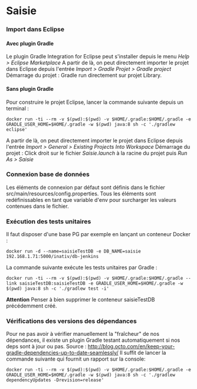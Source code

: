 # Saisie

### Import dans Eclipse

#### Avec plugin Gradle

Le plugin Gradle Integration for Eclipse peut s'installer depuis le menu *Help > Eclipse Marketplace*
A partir de là, on peut directement importer le projet dans Eclipse depuis l'entrée *Import > Gradle Projet > Gradle project*
Démarrage du projet : Gradle run directement sur projet Library.

#### Sans plugin Gradle

Pour construire le projet Eclipse, lancer la commande suivante depuis un terminal :

```
docker run -ti --rm -v $(pwd):$(pwd) -v $HOME/.gradle:$HOME/.gradle -e GRADLE_USER_HOME=$HOME/.gradle -w $(pwd) java:8 sh -c './gradlew eclipse'
```
A partir de là, on peut directement importer le projet dans Eclipse depuis l'entrée *Import > General > Existing Projects Into Workspace*
Démarrage du projet : Click droit sur le fichier *Saisie.launch* à la racine du projet puis *Run As > Saisie*

### Connexion base de données

Les éléments de connexion par défaut sont définis dans le fichier src/main/resources/config.properties. Tous les éléments sont redéfinissables
en tant que variable d'env pour surcharger les valeurs contenues dans le fichier.

### Exécution des tests unitaires

Il faut disposer d'une base PG par exemple en lançant un conteneur Docker :
```
docker run -d --name=saisieTestDB -e DB_NAME=saisie 192.168.1.71:5000/inativ/db-jenkins
```

La commande suivante exécute les tests unitaires par Gradle :
```
docker run -ti --rm -v $(pwd):$(pwd) -v $HOME/.gradle:$HOME/.gradle --link saisieTestDB:saisieTestDB -e GRADLE_USER_HOME=$HOME/.gradle -w $(pwd) java:8 sh -c './gradlew test -i'
```

**Attention** Penser à bien supprimer le conteneur saisieTestDB précédemment créé.

### Vérifications des versions des dépendances

Pour ne pas avoir à vérifier manuellement la "fraîcheur" de nos dépendances, il existe un plugin Gradle testant automatiquement si nos deps sont à jour ou pas. Source : http://blog.octo.com/en/keep-your-gradle-dependencies-up-to-date-seamlessly/
Il suffit de lancer la commande suivante qui fournit un rapport sur la console:
```
docker run -ti --rm -v $(pwd):$(pwd) -v $HOME/.gradle:$HOME/.gradle -e GRADLE_USER_HOME=$HOME/.gradle -w $(pwd) java:8 sh -c './gradlew dependencyUpdates -Drevision=release'
```


